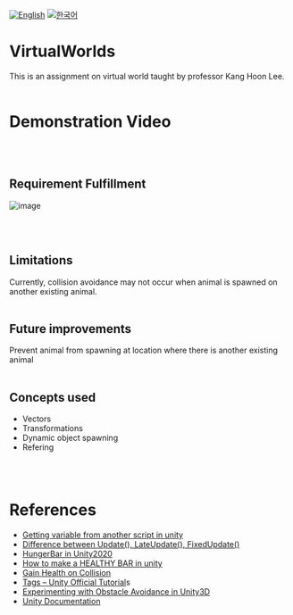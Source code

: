 [![English](https://img.shields.io/badge/lang-English-blue.svg)](https://github.com/juho-creator/VirtualWorlds2/blob/main/README.md)
[![한국어](https://img.shields.io/badge/lang-한국어-red.svg)](https://github.com/juho-creator/VirtualWorlds2/blob/main/README.KR.md)


# VirtualWorlds
This is an assignment on virtual world taught by professor Kang Hoon Lee.
</br></br>



# Demonstration Video

</br></br>



## Requirement Fulfillment
![image](https://github.com/juho-creator/VirtualWorlds2/assets/72856990/4d29b306-cd1b-4cbd-9098-7e7e6891e990)

</br></br>


## Limitations
Currently, collision avoidance may not occur when animal is spawned on another existing animal.
</br></br>


## Future improvements
Prevent animal from spawning at location where there is another existing animal
</br></br>





## Concepts used
- Vectors
- Transformations
- Dynamic object spawning
- Refering

</br></br>


# References
- [Getting variable from another script in unity](https://www.youtube.com/watch?v=2pCkInvkwZ0)
- [Difference between Update(), LateUpdate(), FixedUpdate()](https://discussions.unity.com/t/what-is-the-difference-between-update-lateupdate-fixedupdate-and-when-i-should-use-them/26258)
- [HungerBar in Unity2020](https://www.youtube.com/watch?v=34cxdprbpaU)
- [How to make a HEALTHY BAR in unity](https://www.youtube.com/watch?v=BLfNP4Sc_iA)
- [Gain Health on Collision](https://www.youtube.com/watch?v=HOJHDhUWKk8)
- [Tags – Unity Official Tutorial](https://www.youtube.com/watch?v=EA54-vfLkUI)s
- [Experimenting with Obstacle Avoidance in Unity3D](https://www.youtube.com/watch?v=SVazwHyfB7g)
- [Unity Documentation](https://docs.unity3d.com/ScriptReference/Component.GetComponentInChildren.html)

